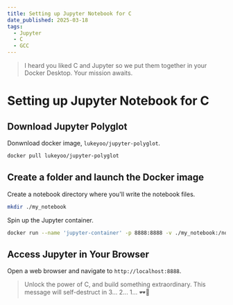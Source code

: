 ```yaml
---
title: Setting up Jupyter Notebook for C
date_published: 2025-03-18
tags:
  - Jupyter
  - C
  - GCC
---
```


> I heard you liked C and Jupyter so we put them together in your Docker Desktop.
> Your mission awaits.

# Setting up Jupyter Notebook for C

## Download Jupyter Polyglot

Donwnload docker image, `lukeyoo/jupyter-polyglot`.

```sh
docker pull lukeyoo/jupyter-polyglot
```

## Create a folder and launch the Docker image

Create a notebook directory where you'll write the notebook files.

```sh
mkdir ./my_notebook
```

Spin up the Jupyter container.

```sh
docker run --name 'jupyter-container' -p 8888:8888 -v ./my_notebook:/notebook -dit lukeyoo/jupyter-polyglot
```

## Access Jupyter in Your Browser

Open a web browser and navigate to `http://localhost:8888`.

> Unlock the power of C, and build something extraordinary.
> This message will self-destruct in 3... 2... 1... 🕶️🚀